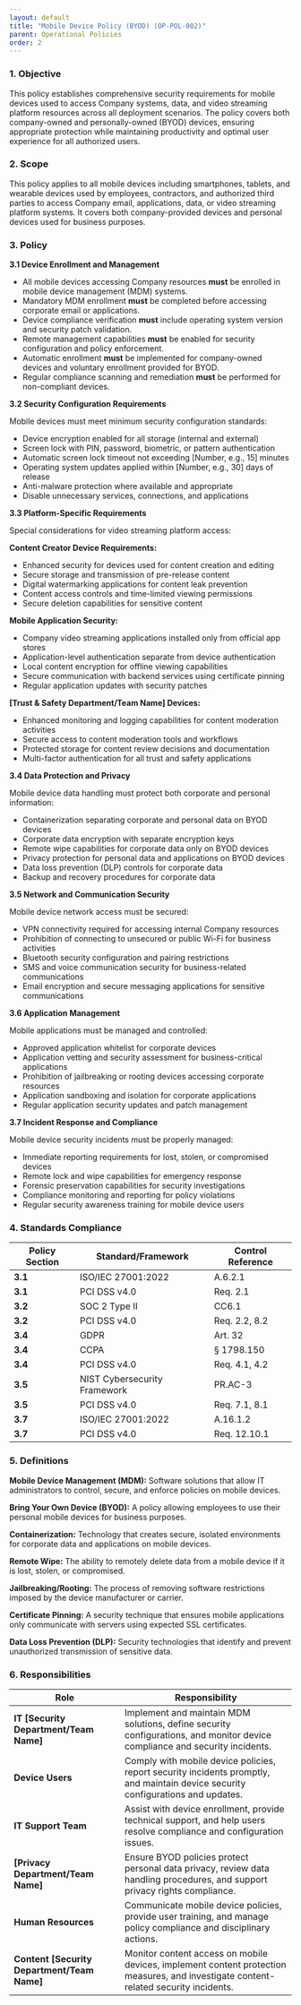 ```yaml
---
layout: default
title: "Mobile Device Policy (BYOD) (OP-POL-002)"
parent: Operational Policies
order: 2
---
```


### 1. Objective

This policy establishes comprehensive security requirements for mobile devices used to access Company systems, data, and video streaming platform resources across all deployment scenarios. The policy covers both company-owned and personally-owned (BYOD) devices, ensuring appropriate protection while maintaining productivity and optimal user experience for all authorized users.

### 2. Scope

This policy applies to all mobile devices including smartphones, tablets, and wearable devices used by employees, contractors, and authorized third parties to access Company email, applications, data, or video streaming platform systems. It covers both company-provided devices and personal devices used for business purposes.

### 3. Policy

**3.1 Device Enrollment and Management**

- All mobile devices accessing Company resources **must** be enrolled in mobile device management (MDM) systems.
- Mandatory MDM enrollment **must** be completed before accessing corporate email or applications.
- Device compliance verification **must** include operating system version and security patch validation.
- Remote management capabilities **must** be enabled for security configuration and policy enforcement.
- Automatic enrollment **must** be implemented for company-owned devices and voluntary enrollment provided for BYOD.
- Regular compliance scanning and remediation **must** be performed for non-compliant devices.

**3.2 Security Configuration Requirements**

Mobile devices must meet minimum security configuration standards:
- Device encryption enabled for all storage (internal and external)
- Screen lock with PIN, password, biometric, or pattern authentication
- Automatic screen lock timeout not exceeding [Number, e.g., 15] minutes
- Operating system updates applied within [Number, e.g., 30] days of release
- Anti-malware protection where available and appropriate
- Disable unnecessary services, connections, and applications

**3.3 Platform-Specific Requirements**

Special considerations for video streaming platform access:

**Content Creator Device Requirements:**
- Enhanced security for devices used for content creation and editing
- Secure storage and transmission of pre-release content
- Digital watermarking applications for content leak prevention
- Content access controls and time-limited viewing permissions
- Secure deletion capabilities for sensitive content

**Mobile Application Security:**
- Company video streaming applications installed only from official app stores
- Application-level authentication separate from device authentication
- Local content encryption for offline viewing capabilities
- Secure communication with backend services using certificate pinning
- Regular application updates with security patches

**[Trust & Safety Department/Team Name] Devices:**
- Enhanced monitoring and logging capabilities for content moderation activities
- Secure access to content moderation tools and workflows
- Protected storage for content review decisions and documentation
- Multi-factor authentication for all trust and safety applications

**3.4 Data Protection and Privacy**

Mobile device data handling must protect both corporate and personal information:
- Containerization separating corporate and personal data on BYOD devices
- Corporate data encryption with separate encryption keys
- Remote wipe capabilities for corporate data only on BYOD devices
- Privacy protection for personal data and applications on BYOD devices
- Data loss prevention (DLP) controls for corporate data
- Backup and recovery procedures for corporate data

**3.5 Network and Communication Security**

Mobile device network access must be secured:
- VPN connectivity required for accessing internal Company resources
- Prohibition of connecting to unsecured or public Wi-Fi for business activities
- Bluetooth security configuration and pairing restrictions
- SMS and voice communication security for business-related communications
- Email encryption and secure messaging applications for sensitive communications

**3.6 Application Management**

Mobile applications must be managed and controlled:
- Approved application whitelist for corporate devices
- Application vetting and security assessment for business-critical applications
- Prohibition of jailbreaking or rooting devices accessing corporate resources
- Application sandboxing and isolation for corporate applications
- Regular application security updates and patch management

**3.7 Incident Response and Compliance**

Mobile device security incidents must be properly managed:
- Immediate reporting requirements for lost, stolen, or compromised devices
- Remote lock and wipe capabilities for emergency response
- Forensic preservation capabilities for security investigations
- Compliance monitoring and reporting for policy violations
- Regular security awareness training for mobile device users

### 4. Standards Compliance

| **Policy Section** | **Standard/Framework** | **Control Reference** |
| --- | --- | --- |
| **3.1** | ISO/IEC 27001:2022 | A.6.2.1 |
| **3.1** | PCI DSS v4.0 | Req. 2.1 |
| **3.2** | SOC 2 Type II | CC6.1 |
| **3.2** | PCI DSS v4.0 | Req. 2.2, 8.2 |
| **3.4** | GDPR | Art. 32 |
| **3.4** | CCPA | § 1798.150 |
| **3.4** | PCI DSS v4.0 | Req. 4.1, 4.2 |
| **3.5** | NIST Cybersecurity Framework | PR.AC-3 |
| **3.5** | PCI DSS v4.0 | Req. 7.1, 8.1 |
| **3.7** | ISO/IEC 27001:2022 | A.16.1.2 |
| **3.7** | PCI DSS v4.0 | Req. 12.10.1 |

### 5. Definitions

**Mobile Device Management (MDM):** Software solutions that allow IT administrators to control, secure, and enforce policies on mobile devices.

**Bring Your Own Device (BYOD):** A policy allowing employees to use their personal mobile devices for business purposes.

**Containerization:** Technology that creates secure, isolated environments for corporate data and applications on mobile devices.

**Remote Wipe:** The ability to remotely delete data from a mobile device if it is lost, stolen, or compromised.

**Jailbreaking/Rooting:** The process of removing software restrictions imposed by the device manufacturer or carrier.

**Certificate Pinning:** A security technique that ensures mobile applications only communicate with servers using expected SSL certificates.

**Data Loss Prevention (DLP):** Security technologies that identify and prevent unauthorized transmission of sensitive data.

### 6. Responsibilities

| Role | Responsibility |
| --- | --- |
| **IT [Security Department/Team Name]** | Implement and maintain MDM solutions, define security configurations, and monitor device compliance and security incidents. |
| **Device Users** | Comply with mobile device policies, report security incidents promptly, and maintain device security configurations and updates. |
| **IT Support Team** | Assist with device enrollment, provide technical support, and help users resolve compliance and configuration issues. |
| **[Privacy Department/Team Name]** | Ensure BYOD policies protect personal data privacy, review data handling procedures, and support privacy rights compliance. |
| **Human Resources** | Communicate mobile device policies, provide user training, and manage policy compliance and disciplinary actions. |
| **Content [Security Department/Team Name]** | Monitor content access on mobile devices, implement content protection measures, and investigate content-related security incidents. |
